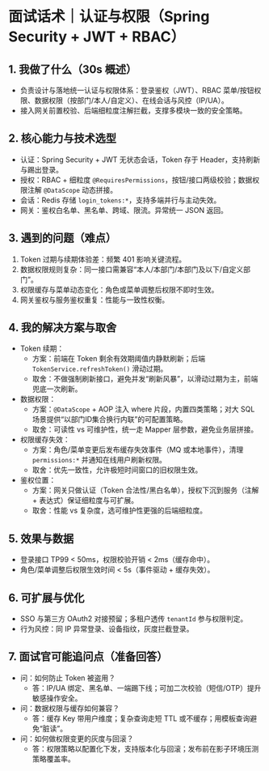 # 面试话术｜认证与权限（Spring Security + JWT + RBAC）

## 1. 我做了什么（30s 概述）
- 负责设计与落地统一认证与权限体系：登录鉴权（JWT）、RBAC 菜单/按钮权限、数据权限（按部门/本人/自定义）、在线会话与风控（IP/UA）。
- 接入网关前置校验、后端细粒度注解拦截，支撑多模块一致的安全策略。

## 2. 核心能力与技术选型
- 认证：Spring Security + JWT 无状态会话，Token 存于 Header，支持刷新与踢出登录。
- 授权：RBAC + 细粒度 `@RequiresPermissions`，按钮/接口两级校验；数据权限注解 `@DataScope` 动态拼接。
- 会话：Redis 存储 `login_tokens:*`，支持多端并行与主动失效。
- 网关：鉴权白名单、黑名单、跨域、限流。异常统一 JSON 返回。

## 3. 遇到的问题（难点）
1) Token 过期与续期体验差：频繁 401 影响关键流程。
2) 数据权限规则复杂：同一接口需兼容“本人/本部门/本部门及以下/自定义部门”。
3) 权限缓存与菜单动态变化：角色或菜单调整后权限不即时生效。
4) 网关鉴权与服务鉴权重复：性能与一致性权衡。

## 4. 我的解决方案与取舍
- Token 续期：
  - 方案：前端在 Token 剩余有效期阈值内静默刷新；后端 `TokenService.refreshToken()` 滑动过期。
  - 取舍：不做强制刷新接口，避免并发“刷新风暴”，以滑动过期为主，前端兜底一次刷新。
- 数据权限：
  - 方案：`@DataScope` + AOP 注入 where 片段，内置四类策略；对大 SQL 场景提供“以部门ID集合换行内联”的可配置策略。
  - 取舍：可读性 vs 可维护性，统一走 Mapper 层参数，避免业务层拼接。
- 权限缓存失效：
  - 方案：角色/菜单变更后发布缓存失效事件（MQ 或本地事件），清理 `permissions:*` 并通知在线用户刷新权限。
  - 取舍：优先一致性，允许极短时间窗口的旧权限生效。
- 鉴权位置：
  - 方案：网关只做认证（Token 合法性/黑白名单），授权下沉到服务（注解 + 表达式）保证细粒度与可扩展。
  - 取舍：性能 vs 复杂度，选可维护性更强的后端细粒度。

## 5. 效果与数据
- 登录接口 TP99 < 50ms，权限校验开销 < 2ms（缓存命中）。
- 角色/菜单调整后权限生效时间 < 5s（事件驱动 + 缓存失效）。

## 6. 可扩展与优化
- SSO 与第三方 OAuth2 对接预留；多租户透传 `tenantId` 参与权限判定。
- 行为风控：同 IP 异常登录、设备指纹，灰度拦截登录。

## 7. 面试官可能追问点（准备回答）
- 问：如何防止 Token 被盗用？
  - 答：IP/UA 绑定、黑名单、一端踢下线；可加二次校验（短信/OTP）提升敏感操作安全。
- 问：数据权限与缓存如何兼容？
  - 答：缓存 Key 带用户维度；复杂查询走短 TTL 或不缓存；用模板查询避免“脏读”。
- 问：如何做权限变更的灰度与回滚？
  - 答：权限策略以配置化下发，支持版本化与回滚；发布前在影子环境压测策略覆盖率。
